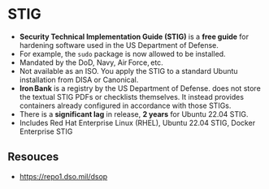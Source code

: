 # STIG

- **Security Technical Implementation Guide (STIG)** is a **free guide** for hardening software used in the US Department of Defense.
- For example, the `sudo` package is now allowed to be installed.
- Mandated by the DoD, Navy, Air Force, etc.
- Not available as an ISO. You apply the STIG to a standard Ubuntu installation from DISA or Canonical.
- **Iron Bank** is a registry by the US Department of Defense. does not store the textual STIG PDFs or checklists themselves. It instead provides containers already configured in accordance with those STIGs.
- There is a **significant lag** in release, **2 years** for Ubuntu 22.04 STIG.
- Includes Red Hat Enterprise Linux (RHEL), Ubuntu 22.04 STIG, Docker Enterprise STIG

## Resouces

- https://repo1.dso.mil/dsop

